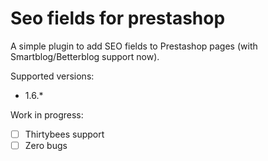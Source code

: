 # Seo fields for prestashop

A simple plugin to add SEO fields to Prestashop pages (with Smartblog/Betterblog support now).

Supported versions:
  - 1.6.*

Work in progress:
  - [ ] Thirtybees support
  - [ ] Zero bugs